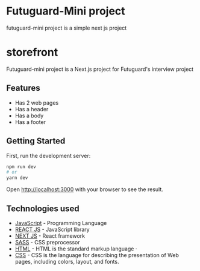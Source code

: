 # Futuguard-Mini project
futuguard-mini project is a simple next js project

# storefront
Futuguard-mini project is a Next.js project for Futuguard's interview project

## Features
- Has 2 web pages
- Has a header
- Has a body
- Has a footer

## Getting Started

First, run the development server:

```bash
npm run dev
# or
yarn dev
```
Open [http://localhost:3000](http://localhost:3000) with your browser to see the result.

## Technologies used
- [JavaScript](https://www.javascript.com/) - Programming Language
- [REACT JS](https://reactjs.org/) - JavaScript library
- [NEXT JS](https://nextjs.org/) - React framework
- [SASS](https://sass-lang.com/) - CSS preprocessor 
- [HTML](https://html.spec.whatwg.org/) - HTML is the standard markup language  ·
- [CSS](https://www.w3.org/) - CSS is the language for describing the presentation of Web pages, including colors, layout, and fonts.
